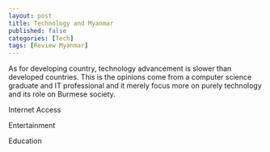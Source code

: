 ```yaml
---
layout: post
title: Technology and Myanmar
published: false
categories: [Tech]
tags: [Review Myanmar]
---
```


As for developing country, technology advancement is slower than developed countries. This is the opinions come from a computer science graduate and IT professional and it merely focus more on purely technology and its role on Burmese society. 

Internet Access


Entertainment


Education



